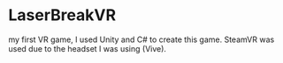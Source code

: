 # LaserBreakVR
 my first VR game, I used Unity and C# to create this game.
 SteamVR was used due to the headset I was using (Vive).
